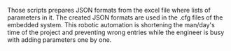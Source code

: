 Those scripts prepares JSON formats from the excel file where lists of parameters in it. The created JSON formats are used in the .cfg files of the embedded system. This robotic automation is shortening the man/day's time of the project and preventing wrong entries while the engineer is busy with adding parameters one by one.
